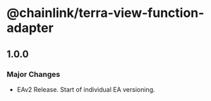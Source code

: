# @chainlink/terra-view-function-adapter

## 1.0.0

### Major Changes

- EAv2 Release. Start of individual EA versioning.
